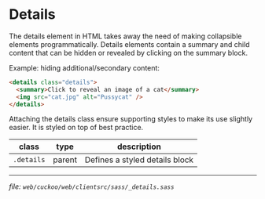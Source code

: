 # Details

The details element in HTML takes away the need of making collapsible elements
programmatically. Details elements contain a summary and child content that can
be hidden or revealed by clicking on the summary block.

Example: hiding additional/secondary content:
```html
<details class="details">
  <summary>Click to reveal an image of a cat</summary>
  <img src="cat.jpg" alt="Pussycat" />
</details>
```

Attaching the details class ensure supporting styles to make its use slightly
easier. It is styled on top of best practice.

| class      | type   | description                    |
| ---------- | ------ | ------------------------------ |
| `.details` | parent | Defines a styled details block |

---
_file: `web/cuckoo/web/clientsrc/sass/_details.sass`_
